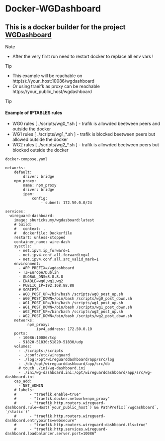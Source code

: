 # Docker-WGDashboard

##  This is a docker builder for the project [**WGDashboard**](https://github.com/donaldzou/WGDashboard)

> [!NOTE]
> - After the very first run need to restart docker to replace all env vars !

> [!TIP]
> - This example will be reachable on http(s)://your_host:10086/wgdashboard
> - Or using traeifk as proxy can be reachable https://your_public_host/wgdashboard

> [!TIP]
> #### Example of IPTABLES rules
> - WG0 rules [ ./scripts/wg0_*.sh ] - trafik is allowded beetween peers and outside the docker
> - WG1 rules [ ./scripts/wg1_*.sh ] - trafik is blocked beetween peers but allowed outside the docker
> - WG2 rules [ ./scripts/wg2_*.sh ] - trafik is allowded beetween peers but blocked outside the docker


`docker-compose.yaml`
```
networks:
    default:
        driver: bridge
    npm_proxy:
        name: npm_proxy
        driver: bridge
        ipam:
            config:
                - subnet: 172.50.0.0/24

services:
  wireguard-dashboard:
    image: shuricksumy/wgdasboard:latest
    # build:
    #   context: .
    #   dockerfile: Dockerfile
    restart: unless-stopped
    container_name: wire-dash
    sysctls:
      - net.ipv4.ip_forward=1
      - net.ipv4.conf.all.forwarding=1
      - net.ipv4.conf.all.src_valid_mark=1
    environment:
      - APP_PREFIX=/wgdashboard
      - TZ=Europe/Dublin
      - GLOBAL_DNS=8.8.8.8
      - ENABLE=wg0,wg1,wg2
      - PUBLIC_IP=192.168.88.88
      # SCRIPTS
      - WG0_POST_UP=/bin/bash /scripts/wg0_post_up.sh
      - WG0_POST_DOWN=/bin/bash /scripts/wg0_post_down.sh
      - WG1_POST_UP=/bin/bash /scripts/wg1_post_up.sh
      - WG1_POST_DOWN=/bin/bash /scripts/wg1_post_down.sh
      - WG2_POST_UP=/bin/bash /scripts/wg2_post_up.sh
      - WG2_POST_DOWN=/bin/bash /scripts/wg2_post_down.sh
    networks:
          npm_proxy:
              ipv4_address: 172.50.0.10
    ports:
      - 10086:10086/tcp
      - 51820-51830:51820-51830/udp
    volumes:
      - ./scripts:/scripts
      - ./conf:/etc/wireguard
      - ./log:/opt/wireguarddashboard/app/src/log
      - ./db:/opt/wireguarddashboard/app/src/db
      # touch ./ini/wg-dashboard.ini
      - ./ini/wg-dashboard.ini:/opt/wireguarddashboard/app/src/wg-dashboard.ini
    cap_add:
      - NET_ADMIN
    # labels:
    #      - "traefik.enable=true"
    #      - "traefik.docker.network=npm_proxy"
    #      - "traefik.http.routers.wireguard-dashboard.rule=Host(`your_public_host`) && PathPrefix(`/wgdashboard`, `/static`)"
    #      - "traefik.http.routers.wireguard-dashboard.entrypoints=websecure"
    #      - "traefik.http.routers.wireguard-dashboard.tls=true"
    #      - "traefik.http.services.wireguard-dashboard.loadbalancer.server.port=10086"
```

